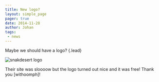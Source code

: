 ```yaml
---
title: New logo? 
layout: simple_page 
pager: true
date: 2014-11-28
author: Johan
tags:
 - news
---
```



Maybe we should have a logo?
{.lead}

![snakdesert logo](/img/snakedesert500x500.png)

Their site was sloooow but the logo turned out nice and it was free!
Thank you [withoomph]!
